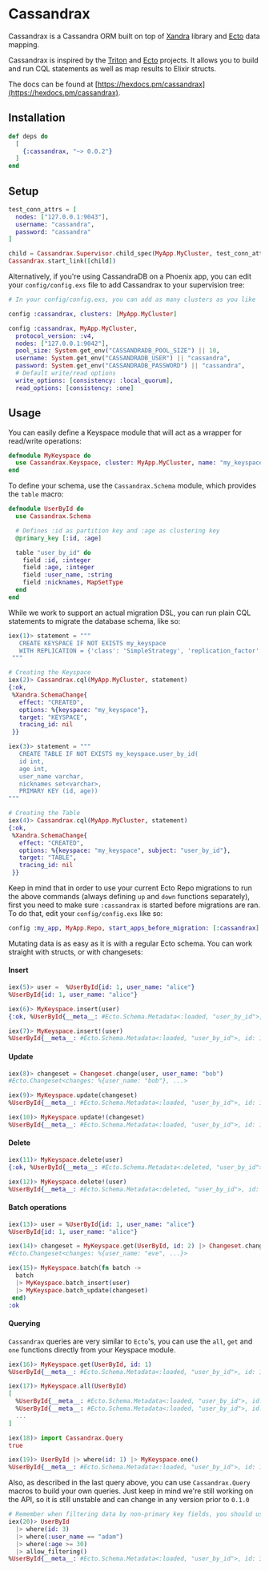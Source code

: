 # Cassandrax

Cassandrax is a Cassandra ORM built on top of [Xandra](https://github.com/lexhide/xandra) library
and [Ecto](https://github.com/elixir-ecto/ecto) data mapping.

Cassandrax is inspired by the [Triton](https://github.com/blitzstudios/triton) and
[Ecto](https://github.com/elixir-ecto/ecto) projects. It allows you to build and run CQL statements
as well as map results to Elixir structs.

The docs can be found at [https://hexdocs.pm/cassandrax](https://hexdocs.pm/cassandrax).

## Installation

```elixir
def deps do
  [
    {:cassandrax, "~> 0.0.2"}
  ]
end
```

## Setup

```elixir
test_conn_attrs = [
  nodes: ["127.0.0.1:9043"],
  username: "cassandra",
  password: "cassandra"
]

child = Cassandrax.Supervisor.child_spec(MyApp.MyCluster, test_conn_attrs)
Cassandrax.start_link([child])
```

Alternatively, if you're using CassandraDB on a Phoenix app, you can edit your
`config/config.exs` file to add Cassandrax to your supervision tree:

```elixir
# In your config/config.exs, you can add as many clusters as you like

config :cassandrax, clusters: [MyApp.MyCluster]

config :cassandrax, MyApp.MyCluster,
  protocol_version: :v4,
  nodes: ["127.0.0.1:9042"],
  pool_size: System.get_env("CASSANDRADB_POOL_SIZE") || 10,
  username: System.get_env("CASSANDRADB_USER") || "cassandra",
  password: System.get_env("CASSANDRADB_PASSWORD") || "cassandra",
  # Default write/read options
  write_options: [consistency: :local_quorum],
  read_options: [consistency: :one]
```

## Usage

You can easily define a Keyspace module that will act as a wrapper for
read/write operations:

```elixir
defmodule MyKeyspace do
  use Cassandrax.Keyspace, cluster: MyApp.MyCluster, name: "my_keyspace"
end
```

To define your schema, use the `Cassandrax.Schema` module, which provides the
`table` macro:

```elixir
defmodule UserById do
  use Cassandrax.Schema

  # Defines :id as partition key and :age as clustering key
  @primary_key [:id, :age]

  table "user_by_id" do
    field :id, :integer
    field :age, :integer
    field :user_name, :string
    field :nicknames, MapSetType
  end
end
```

While we work to support an actual migration DSL, you can run plain CQL statements to
migrate the database schema, like so:

```elixir
iex(1)> statement = """
   CREATE KEYSPACE IF NOT EXISTS my_keyspace
   WITH REPLICATION = {'class': 'SimpleStrategy', 'replication_factor': 1}
 """

# Creating the Keyspace
iex(2)> Cassandrax.cql(MyApp.MyCluster, statement)
{:ok,
 %Xandra.SchemaChange{
   effect: "CREATED",
   options: %{keyspace: "my_keyspace"},
   target: "KEYSPACE",
   tracing_id: nil
 }}

iex(3)> statement = """
   CREATE TABLE IF NOT EXISTS my_keyspace.user_by_id(
   id int,
   age int,
   user_name varchar,
   nicknames set<varchar>,
   PRIMARY KEY (id, age))
"""

# Creating the Table
iex(4)> Cassandrax.cql(MyApp.MyCluster, statement)
{:ok,
 %Xandra.SchemaChange{
   effect: "CREATED",
   options: %{keyspace: "my_keyspace", subject: "user_by_id"},
   target: "TABLE",
   tracing_id: nil
 }}
```

Keep in mind that in order to use your current Ecto Repo migrations to run the above
commands (always defining `up` and `down` functions separately), first you need to make
sure `:cassandrax` is started before migrations are ran. To do that, edit your
`config/config.exs` like so:

```elixir
config :my_app, MyApp.Repo, start_apps_before_migration: [:cassandrax]
```

Mutating data is as easy as it is with a regular Ecto schema. You can work
straight with structs, or with changesets:

#### Insert
```elixir
iex(5)> user =  %UserById{id: 1, user_name: "alice"}
%UserById{id: 1, user_name: "alice"}

iex(6)> MyKeyspace.insert(user) 
{:ok, %UserById{__meta__: #Ecto.Schema.Metadata<:loaded, "user_by_id">, id: 1, user_name: "alice"}}

iex(7)> MyKeyspace.insert!(user)
%UserById{__meta__: #Ecto.Schema.Metadata<:loaded, "user_by_id">, id: 1, user_name: "alice"}
```

#### Update
```elixir
iex(8)> changeset = Changeset.change(user, user_name: "bob")
#Ecto.Changeset<changes: %{user_name: "bob"}, ...>

iex(9)> MyKeyspace.update(changeset)
%UserById{__meta__: #Ecto.Schema.Metadata<:loaded, "user_by_id">, id: 1, user_name: "bob"}

iex(10)> MyKeyspace.update!(changeset)
%UserById{__meta__: #Ecto.Schema.Metadata<:loaded, "user_by_id">, id: 1, user_name: "bob"}
```

#### Delete
```elixir
iex(11)> MyKeyspace.delete(user)
{:ok, %UserById{__meta__: #Ecto.Schema.Metadata<:deleted, "user_by_id">, id: 1, user_name: "bob"}}

iex(12)> MyKeyspace.delete!(user)
%UserById{__meta__: #Ecto.Schema.Metadata<:deleted, "user_by_id">, id: 1, user_name: "bob"}
```

#### Batch operations

```elixir
iex(13)> user = %UserById{id: 1, user_name: "alice"}
%UserById{id: 1, user_name: "alice"}

iex(14)> changeset = MyKeyspace.get(UserById, id: 2) |> Changeset.change(user_name: "eve")
#Ecto.Changeset<changes: %{user_name: "eve", ...}>

iex(15)> MyKeyspace.batch(fn batch ->
  batch
  |> MyKeyspace.batch_insert(user)
  |> MyKeyspace.batch_update(changeset)
 end)
:ok
```

#### Querying

`Cassandrax` queries are very similar to `Ecto`'s, you can use the `all`, `get`
and `one` functions directly from your Keyspace module.

```elixir
iex(16)> MyKeyspace.get(UserById, id: 1)
%UserById{__meta__: #Ecto.Schema.Metadata<:loaded, "user_by_id">, id: 1, user_name: "alice"}

iex(17)> MyKeyspace.all(UserById)
[
  %UserById{__meta__: #Ecto.Schema.Metadata<:loaded, "user_by_id">, id: 1, user_name: "alice"},
  %UserById{__meta__: #Ecto.Schema.Metadata<:loaded, "user_by_id">, id: 2, user_name: "eve"},
  ...
]

iex(18)> import Cassandrax.Query
true

iex(19)> UserById |> where(id: 1) |> MyKeyspace.one()
%UserById{__meta__: #Ecto.Schema.Metadata<:loaded, "user_by_id">, id: 1, user_name: "alice"}
```

Also, as described in the last query above, you can use `Cassandrax.Query`
macros to build your own queries. Just keep in mind we're still working on the
API, so it is still unstable and can change in any version prior to `0.1.0`

```elixir
# Remember when filtering data by non-primary key fields, you should use ALLOW FILTERING:
iex(20)> UserById
  |> where(id: 3)
  |> where(:user_name == "adam")
  |> where(:age >= 30)
  |> allow_filtering()
%UserById{__meta__: #Ecto.Schema.Metadata<:loaded, "user_by_id">, id: 3, user_name: "adam", age: 31}}
```
